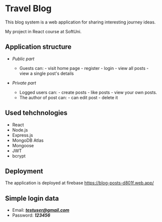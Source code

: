 # Travel Blog 

This blog system is a web application for sharing interesting journey ideas.

My project in React course at SoftUni. 

## Application structure
 
  - *Public part* 
       - Guests can:
               -  visit home page
               -  register
               -  login
               -  view all posts
               -  view a single post's details
               
  
  - *Private part*
       - Logged users can:
                -  create posts
                -  like posts
                -  view your own posts. 
       - The author of post can:
                -  can edit post
                -  delete it
              
   
  
## Used tehchnologies 
 - React
 - Node.js
 - Express.js
 - MongoDB Atlas
 - Mongoose
 - JWT
 - bcrypt

## Deployment 
 The application is deployed at firebase  <https://blog-posts-d801f.web.app/>
 
 ## Simple login data 
  - Email: ***testuser@gmail.com***
  - Password: ***123456***




